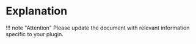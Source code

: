 # Explanation

!!! note "Attention"
    Please update the document with relevant information specific to your plugin.
